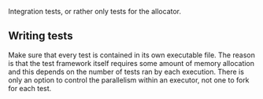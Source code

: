 Integration tests, or rather only tests for the allocator.

## Writing tests

Make sure that every test is contained in its own executable file. The reason is
that the test framework itself requires some amount of memory allocation and
this depends on the number of tests ran by each execution. There is only an
option to control the parallelism within an executor, not one to fork for each
test.
